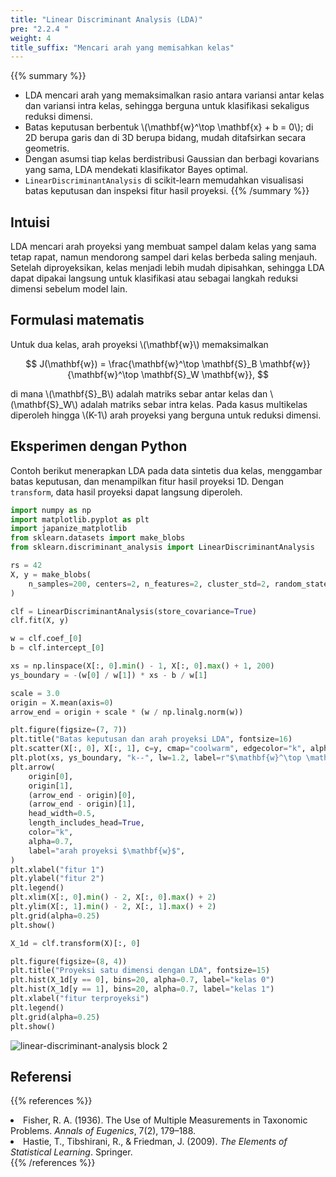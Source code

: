 ```yaml
---
title: "Linear Discriminant Analysis (LDA)"
pre: "2.2.4 "
weight: 4
title_suffix: "Mencari arah yang memisahkan kelas"
---
```


{{% summary %}}
- LDA mencari arah yang memaksimalkan rasio antara variansi antar kelas dan variansi intra kelas, sehingga berguna untuk klasifikasi sekaligus reduksi dimensi.
- Batas keputusan berbentuk \\(\mathbf{w}^\top \mathbf{x} + b = 0\\); di 2D berupa garis dan di 3D berupa bidang, mudah ditafsirkan secara geometris.
- Dengan asumsi tiap kelas berdistribusi Gaussian dan berbagi kovarians yang sama, LDA mendekati klasifikator Bayes optimal.
- `LinearDiscriminantAnalysis` di scikit-learn memudahkan visualisasi batas keputusan dan inspeksi fitur hasil proyeksi.
{{% /summary %}}

## Intuisi
LDA mencari arah proyeksi yang membuat sampel dalam kelas yang sama tetap rapat, namun mendorong sampel dari kelas berbeda saling menjauh. Setelah diproyeksikan, kelas menjadi lebih mudah dipisahkan, sehingga LDA dapat dipakai langsung untuk klasifikasi atau sebagai langkah reduksi dimensi sebelum model lain.

## Formulasi matematis
Untuk dua kelas, arah proyeksi \\(\mathbf{w}\\) memaksimalkan

$$
J(\mathbf{w}) = \frac{\mathbf{w}^\top \mathbf{S}_B \mathbf{w}}{\mathbf{w}^\top \mathbf{S}_W \mathbf{w}},
$$

di mana \\(\mathbf{S}_B\\) adalah matriks sebar antar kelas dan \\(\mathbf{S}_W\\) adalah matriks sebar intra kelas. Pada kasus multikelas diperoleh hingga \\(K-1\\) arah proyeksi yang berguna untuk reduksi dimensi.

## Eksperimen dengan Python
Contoh berikut menerapkan LDA pada data sintetis dua kelas, menggambar batas keputusan, dan menampilkan fitur hasil proyeksi 1D. Dengan `transform`, data hasil proyeksi dapat langsung diperoleh.

```python
import numpy as np
import matplotlib.pyplot as plt
import japanize_matplotlib
from sklearn.datasets import make_blobs
from sklearn.discriminant_analysis import LinearDiscriminantAnalysis

rs = 42
X, y = make_blobs(
    n_samples=200, centers=2, n_features=2, cluster_std=2, random_state=rs
)

clf = LinearDiscriminantAnalysis(store_covariance=True)
clf.fit(X, y)

w = clf.coef_[0]
b = clf.intercept_[0]

xs = np.linspace(X[:, 0].min() - 1, X[:, 0].max() + 1, 200)
ys_boundary = -(w[0] / w[1]) * xs - b / w[1]

scale = 3.0
origin = X.mean(axis=0)
arrow_end = origin + scale * (w / np.linalg.norm(w))

plt.figure(figsize=(7, 7))
plt.title("Batas keputusan dan arah proyeksi LDA", fontsize=16)
plt.scatter(X[:, 0], X[:, 1], c=y, cmap="coolwarm", edgecolor="k", alpha=0.8, label="sampel")
plt.plot(xs, ys_boundary, "k--", lw=1.2, label=r"$\mathbf{w}^\top \mathbf{x} + b = 0$")
plt.arrow(
    origin[0],
    origin[1],
    (arrow_end - origin)[0],
    (arrow_end - origin)[1],
    head_width=0.5,
    length_includes_head=True,
    color="k",
    alpha=0.7,
    label="arah proyeksi $\mathbf{w}$",
)
plt.xlabel("fitur 1")
plt.ylabel("fitur 2")
plt.legend()
plt.xlim(X[:, 0].min() - 2, X[:, 0].max() + 2)
plt.ylim(X[:, 1].min() - 2, X[:, 1].max() + 2)
plt.grid(alpha=0.25)
plt.show()

X_1d = clf.transform(X)[:, 0]

plt.figure(figsize=(8, 4))
plt.title("Proyeksi satu dimensi dengan LDA", fontsize=15)
plt.hist(X_1d[y == 0], bins=20, alpha=0.7, label="kelas 0")
plt.hist(X_1d[y == 1], bins=20, alpha=0.7, label="kelas 1")
plt.xlabel("fitur terproyeksi")
plt.legend()
plt.grid(alpha=0.25)
plt.show()
```

![linear-discriminant-analysis block 2](/images/basic/classification/linear-discriminant-analysis_block02.svg)

## Referensi
{{% references %}}
<li>Fisher, R. A. (1936). The Use of Multiple Measurements in Taxonomic Problems. <i>Annals of Eugenics</i>, 7(2), 179–188.</li>
<li>Hastie, T., Tibshirani, R., &amp; Friedman, J. (2009). <i>The Elements of Statistical Learning</i>. Springer.</li>
{{% /references %}}
